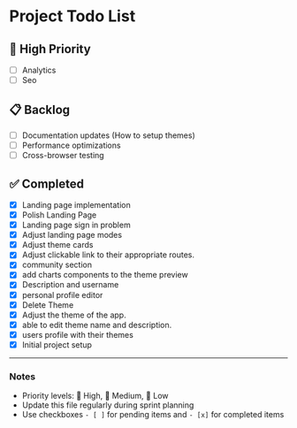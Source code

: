 # Project Todo List

## 🚀 High Priority

- [ ] Analytics
- [ ] Seo

## 📋 Backlog

- [ ] Documentation updates (How to setup themes)
- [ ] Performance optimizations
- [ ] Cross-browser testing

## ✅ Completed

<!-- Move items here when done -->

- [x] Landing page implementation
- [x] Polish Landing Page
- [x] Landing page sign in problem
- [x] Adjust landing page modes
- [x] Adjust theme cards
- [x] Adjust clickable link to their appropriate routes.
- [x] community section
- [x] add charts components to the theme preview
- [x] Description and username
- [x] personal profile editor
- [x] Delete Theme
- [x] Adjust the theme of the app.
- [x] able to edit theme name and description.
- [x] users profile with their themes
- [x] Initial project setup

---

### Notes

- Priority levels: 🚀 High, 🔄 Medium, 🐢 Low
- Update this file regularly during sprint planning
- Use checkboxes `- [ ]` for pending items and `- [x]` for completed items
